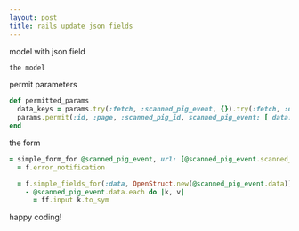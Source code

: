 ```yaml
---
layout: post
title: rails update json fields
---
```


model with json field
```ruby
the model
```

permit parameters

```ruby
def permitted_params
  data_keys = params.try(:fetch, :scanned_pig_event, {}).try(:fetch, :data, {}).keys
  params.permit(:id, :page, :scanned_pig_id, scanned_pig_event: [ data: data_keys ])
end
```

the form

```ruby
= simple_form_for @scanned_pig_event, url: [@scanned_pig_event.scanned_pig, @scanned_pig_event] do |f|
  = f.error_notification

  = f.simple_fields_for(:data, OpenStruct.new(@scanned_pig_event.data)) do |ff|
    - @scanned_pig_event.data.each do |k, v|
      = ff.input k.to_sym

```

happy coding!

